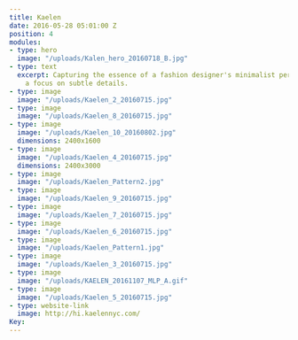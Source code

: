 ```yaml
---
title: Kaelen
date: 2016-05-28 05:01:00 Z
position: 4
modules:
- type: hero
  image: "/uploads/Kalen_hero_20160718_B.jpg"
- type: text
  excerpt: Capturing the essence of a fashion designer's minimalist perspective with
    a focus on subtle details.
- type: image
  image: "/uploads/Kaelen_2_20160715.jpg"
- type: image
  image: "/uploads/Kaelen_8_20160715.jpg"
- type: image
  image: "/uploads/Kaelen_10_20160802.jpg"
  dimensions: 2400x1600
- type: image
  image: "/uploads/Kaelen_4_20160715.jpg"
  dimensions: 2400x3000
- type: image
  image: "/uploads/Kaelen_Pattern2.jpg"
- type: image
  image: "/uploads/Kaelen_9_20160715.jpg"
- type: image
  image: "/uploads/Kaelen_7_20160715.jpg"
- type: image
  image: "/uploads/Kaelen_6_20160715.jpg"
- type: image
  image: "/uploads/Kaelen_Pattern1.jpg"
- type: image
  image: "/uploads/Kaelen_3_20160715.jpg"
- type: image
  image: "/uploads/KAELEN_20161107_MLP_A.gif"
- type: image
  image: "/uploads/Kaelen_5_20160715.jpg"
- type: website-link
  image: http://hi.kaelennyc.com/
Key: 
---
```



